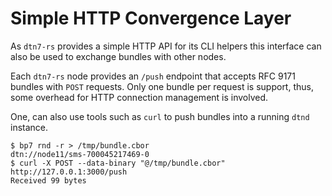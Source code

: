 Simple HTTP Convergence Layer
=============================

As `dtn7-rs` provides a simple HTTP API for its CLI helpers this interface can also be used to exchange bundles with other nodes.

Each `dtn7-rs` node provides an `/push` endpoint that accepts RFC 9171 bundles with `POST` requests.
Only one bundle per request is support, thus, some overhead for HTTP connection management is involved.

One, can also use tools such as `curl` to push bundles into a running `dtnd` instance.

```
$ bp7 rnd -r > /tmp/bundle.cbor
dtn://node11/sms-700045217469-0
$ curl -X POST --data-binary "@/tmp/bundle.cbor" http://127.0.0.1:3000/push
Received 99 bytes
```